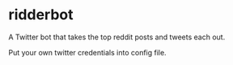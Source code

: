 # ridderbot

A Twitter bot that takes the top reddit posts and tweets each out.



Put your own twitter credentials into config file.
